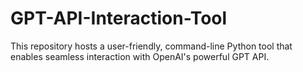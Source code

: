 # GPT-API-Interaction-Tool
This repository hosts a user-friendly, command-line Python tool that enables seamless interaction with OpenAI's powerful GPT API.
